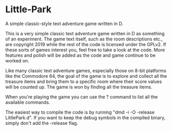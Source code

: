 # Little-Park
A simple classic-style text adventure game written in D.

This is a very simple classic text adventure game written in D as something of an experiment.  The game text itself,
such as the room descriptions etc., are copyright 2019 while the rest of the code is licensed under the GPLv2.  If these
sorts of games interest you, feel free to take a look at the code.  More features and polish will be added as the code and game
continue to be worked on.

Like many classic text adventure games, especially those on 8-bit platforms like the Commodore 64, the goal of the game is to
explore and collect all the treasure items and bring them to a specific room where their score values will be counted up.  The
game is won by finding all the treasure items.

When you're playing the game you can use the ? command to list all the available commands.

The easiest way to compile the code is by running "dmd -i -O -release LittlePark.d".  If you want to keep the debug symbols in
the compiled binary, simply don't add the -release flag.

